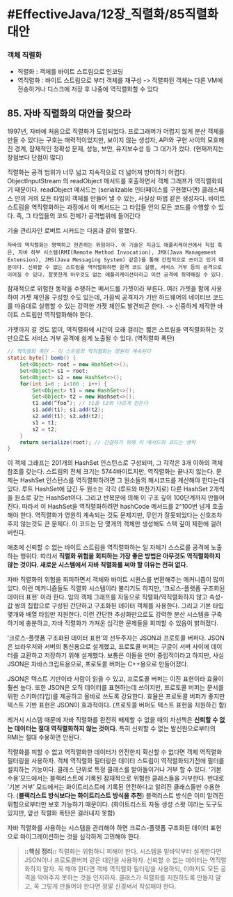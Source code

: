 # #EffectiveJava/12장_직렬화/85직렬화대안

### 객체 직렬화

- 직렬화 : 객체를 바이트 스트림으로 인코딩
- 역직렬화 : 바이트 스트림으로 부터 객체를 재구성
-> 직렬화된 객체는 다른 VM에 전송하거나 디스크에 저장 후 나중에 역직렬화할 수 있다


## 85. 자바 직렬화의 대안을 찾으라

1997년, 자바에 처음으로 직렬화가 도입되었다. 프로그래머가 어렵지 않게 분산 객체를 만들 수 있다는 구호는 매력적이었지만, 보이지 않는 생성자, API와 구현 사이의 모호해진 경계, 잠재적인 정확성 문제, 성능, 보안, 유지보수성 등 그 대가가 컸다. (현재까지는 장점보다 단점이 많다)


직렬화는 공격 범위가 너무 넓고 지속적으로 더 넓어져 방어하기 어렵다.    ObjectInputStream 의 readObject 메서드를 호출하면서 객체 그래프가 역직렬화되기 때문이다. readObject 메서드는 (serializable 인터페이스를 구현했다면) 클래스패스 안의 거의 모든 타입의 객체를 만들어 낼 수 있는, 사실상 마법 같은 생성자다. 바이트 스트림을 역직렬화하는 과정에서 이 메서드는 그 타입들 안의 모든 코드를 수행할 수 있다. 즉, 그 타입들의 코드 전체가 공격범위에 들어간다

기술 관리자인 로버트 시커드는 다음과 같이 말했다.
```
자바의 역직렬화는 명백하고 현존하는 위험이다. 이 기술은 지금도 애플리케이션에서 직접 혹은, 자바 하부 시스템(RMI(Remote Method Invocation), JMX(Java Management Extension), JMS(Java Messaging System) 같은)을 통해 간접적으로 쓰이고 있기 때문이다. 신뢰할 수 없는 스트림을 역직렬화하면 원격 코드 실행, 서비스 거부 등의 공격으로 이어질 수 있다. 잘못한게 아무것도 없는 애플리케이션이라고 이런 공격에 취약해질 수 있다.
```

잠재적으로 위험한 동작을 수행하는 메서드를 가젯이라 부른다. 여러 가젯을 함께 사용하여 가젯 체인을 구성할 수도 있는데, 가끔씩 공격자가 기반 하드웨어의 네이티브 코드를 마음대로 실행할 수 있는 강력한 가젯 체인도 발견되곤 한다.
-> 신중하게 제작한 바이트 스트림만 역직렬화해야 한다.

가젯까지 갈 것도 없이, 역직렬화에 시간이 오래 걸리는 짧은 스트림을 역직렬화하는 것 만으로도 서비스 거부 공격에 쉽게 노출될 수 있다. (역직렬화 폭탄)

```java
// 역직렬화 폭탄 - 이 스트림의 역직렬화는 영원히 계속된다
static byte[] bomb() {
	Set<Object> root = new HashSet<>();
	Set<Object> s1 = root;
	Set<Object> s2 = new HashSet<>();
	for(int i=0 ; i<100 ; i++) {
		Set<Object> t1 = new HashSet<>();
		Set<Object> t2 = new Hashset<>();
		t1.add(“foo”); // t1을 t2와 다르게 만든다
		s1.add(t1); s1.add(t2);
		s2.add(t1); s2.add(t2);
		s1 = t1;
		s2 = t2;
	}
	return serialize(root); // 간결하기 위해 이 메서드의 코드는 생략
}
```

이 객체 그래프는 201개의 HashSet 인스턴스로 구성되며, 그 각각은 3개 이하의 객체 참조를 갖는다. 스트림의 전체 크기는 5744바이트지만, 역직렬화는 끝나지 않는다. 문제는 HashSet 인스턴스를 역직렬화하려면 그 원소들의 해시코드를 계산해야 한다는데 있다. 루트 HashSet에 담긴 두 원소는 각각 (루트와 마찬가지로) 다른 HashSet 2개씩을 원소로 갖는 HashSet이다. 그리고 반복문에 의해 이 구조 깊이 100단계까지 만들어진다. 따라서 이 HashSet을 역직렬화하려면 hashCode 메서드를 2^100번 넘게 호출해야 한다. 역직렬화가 영원히 계속되는 것도 문제지만, 무언가 잘못되었다는 신호조차 주지 않는것도 큰 문제다. 이 코드는 단 몇개의 객체만 생성해도 스택 깊이 제한에 걸려버린다.


애초에 신뢰할 수 없는 바이트 스트림을 역직렬화하는 일 자체가 스스로를 공격에 노출하는 행위다. 따라서 **직렬화 위험을 회피하는 가장 좋은 방법은 아무것도 역직렬화하지 않는 것이다. 새로운 시스템에서 자바 직렬화를 써야 할 이유는 전혀 없다.** 

자바 직렬화의 위험을 회피하면서 객체와 바이트 시퀀스를 변환해주는 메커니즘이 많이 있다. 이런 메커니즘들도 직렬화 시스템이라 불리기도 하지만, ‘크로스-플랫폼 구조화된 데이터 표현’ 이라 한다.
 임의 객체 그래프를 자동으로 직렬화/역직렬화하지 않고 속성-값 쌍의 집합으로 구성된 간단하고 구조화된 데이터 객체를 사용한다. 그리고 기본 타입 몇개와 배열 타입만 지원한다. 이런 간단한 추상화만으로도 강력한 분산 시스템을 구축하기에 충분하고, 자바 직렬화가 가져온 심각한 문제들을 회피할 수 있음이 밝혀졌다.

‘크로스-플랫폼 구조화된 데이터 표현’의 선두주자는 JSON과 프로토콜 버퍼다. JSON은 브라우저와 서버의 통신용으로 설계했고, 프로토콜 버퍼는 구글이 서버 사이에 데이터를 교환하고 저장하기 위해 설계했다. 보통은 이들을 언어 중립적이라고 하지만, 사실 JSON은 자바스크립트용으로, 프로토콜 버퍼는 C++용으로 만들어졌다.

JSON은 텍스트 기반이라 사람이 읽을 수 있고, 프로토콜 버퍼는 이진 표현이라 효율이 훨씬 높다. 또한 JSON은 오직 데이터를 표현하는데 쓰이지만, 프로토콜 버퍼는 문서를 위한 스키마(타입)를 제공하고 올바로 쓰도록 강요한다. 효율은 프로토콜 버퍼가 좋지만 텍스트 기반 표현은 JSON이 효과적이다. (프로토콜 버퍼도 텍스트 표현을 지원하긴 함)


레거시 시스템 때문에 자바 직렬화를 완전히 배제할 수 없을 때의 차선책은 **신뢰할 수 없는 데이터는 절대 역직렬화하지 않는 것이다.** 특히 신뢰할 수 없는 발신원으로부터의 RMI는 절대 수용하면 안된다. 

직렬화를 피할 수 없고 역직렬화한 데이터가 안전한지 확신할 수 없다면 객체 역직렬화 필터링을 사용하자. 객체 역직렬화 필터링은 데이터 스트림이 역직렬화되기전에 필터를 설치하는 기능이다. 
 클래스 단위로 특정 클래스를 받아들이거나 거부 할 수 있다. ‘기본 수용’모드에서는 블랙리스트에 기록된 잠재적으로 위험한 클래스들을 거부한다. 반대로 ‘기본 거부’ 모드에서는 화이트리스트에 기록된 안전하다고 알려진 클래스들만 수용한다. (**블랙리스트 방식보다는 화이트리스트 방식을 추천**) 블랙리스트 방식은 이미 알려진 위험으로부터만 보호 가능하기 때문이다. (화이트리스트 자동 생성 스왓 이라는 도구도 있지만, 앞선 직렬화 폭탄은 걸러내지 못함)

자바 직렬화를 사용하는 시스템을 관리해야 하면 크로스-플랫폼 구조화된 데이터 표현으로 마이그레이션하는 것을 심각하게 고민해야 한다. 


> **::핵심 정리::** 
> 직렬화는 위험하니 피해야 한다. 시스템을 밑바닥부터 설계한다면 JSON이나 프로토콜버퍼 같은 대안을 사용하자. 신뢰할 수 없는 데이터는 역직렬화하지 말자. 꼭 해야 한다면 객체 역직렬화 필터링을 사용하되, 이마저도 모든 공격을 막아주지 못하는 것을 인지하자. 클래스가 직렬화를 지원하도록 만들지 말고, 꼭 그렇게 만들어야 한다면 정말 신경써서 작성해야 한다.






